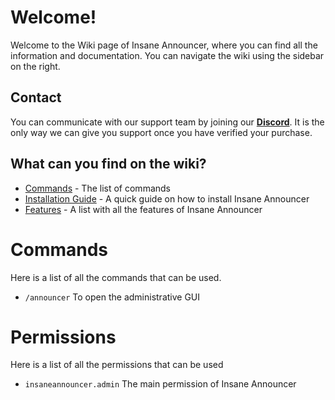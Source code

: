 # Welcome!
Welcome to the Wiki page of Insane Announcer, where you can find all the information and documentation. You can navigate the wiki using the sidebar on the right.
<br>

## Contact
You can communicate with our support team by joining our **[Discord](https://discord.gg/3JuHDm8)**. It is the only way we can give you support once you have verified your purchase.
<br>

## What can you find on the wiki?
- [Commands](/wiki/overview) - The list of commands
- [Installation Guide](/wiki/installation) - A quick guide on how to install Insane Announcer
- [Features](/wiki/features) - A list with all the features of Insane Announcer

# Commands
Here is a list of all the commands that can be used.
<br>

* `/announcer`
  To open the administrative GUI

# Permissions
Here is a list of all the permissions that can be used
<br>

* `insaneannouncer.admin`
  The main permission of Insane Announcer
